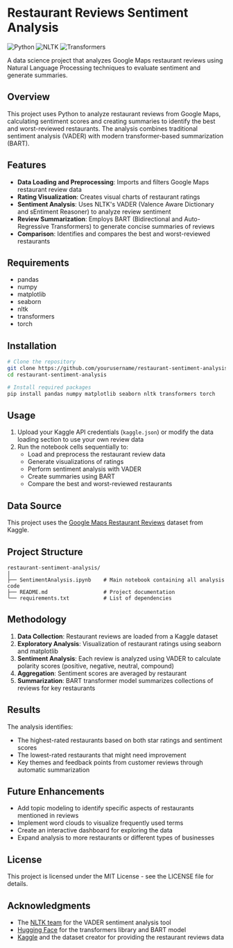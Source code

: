 # Restaurant Reviews Sentiment Analysis

![Python](https://img.shields.io/badge/Python-3.x-blue.svg)
![NLTK](https://img.shields.io/badge/NLTK-Sentiment-green.svg)
![Transformers](https://img.shields.io/badge/Transformers-BART-orange.svg)

A data science project that analyzes Google Maps restaurant reviews using Natural Language Processing techniques to evaluate sentiment and generate summaries.

## Overview

This project uses Python to analyze restaurant reviews from Google Maps, calculating sentiment scores and creating summaries to identify the best and worst-reviewed restaurants. The analysis combines traditional sentiment analysis (VADER) with modern transformer-based summarization (BART).

## Features

- **Data Loading and Preprocessing**: Imports and filters Google Maps restaurant review data
- **Rating Visualization**: Creates visual charts of restaurant ratings
- **Sentiment Analysis**: Uses NLTK's VADER (Valence Aware Dictionary and sEntiment Reasoner) to analyze review sentiment
- **Review Summarization**: Employs BART (Bidirectional and Auto-Regressive Transformers) to generate concise summaries of reviews
- **Comparison**: Identifies and compares the best and worst-reviewed restaurants

## Requirements

- pandas
- numpy
- matplotlib
- seaborn
- nltk
- transformers
- torch

## Installation

```bash
# Clone the repository
git clone https://github.com/yourusername/restaurant-sentiment-analysis.git
cd restaurant-sentiment-analysis

# Install required packages
pip install pandas numpy matplotlib seaborn nltk transformers torch
```

## Usage

1. Upload your Kaggle API credentials (`kaggle.json`) or modify the data loading section to use your own review data
2. Run the notebook cells sequentially to:
   - Load and preprocess the restaurant review data
   - Generate visualizations of ratings
   - Perform sentiment analysis with VADER
   - Create summaries using BART
   - Compare the best and worst-reviewed restaurants

## Data Source

This project uses the [Google Maps Restaurant Reviews](https://www.kaggle.com/datasets/denizbilginn/google-maps-restaurant-reviews) dataset from Kaggle.

## Project Structure

```
restaurant-sentiment-analysis/
│
├── SentimentAnalysis.ipynb    # Main notebook containing all analysis code
├── README.md                  # Project documentation
└── requirements.txt           # List of dependencies
```

## Methodology

1. **Data Collection**: Restaurant reviews are loaded from a Kaggle dataset
2. **Exploratory Analysis**: Visualization of restaurant ratings using seaborn and matplotlib
3. **Sentiment Analysis**: Each review is analyzed using VADER to calculate polarity scores (positive, negative, neutral, compound)
4. **Aggregation**: Sentiment scores are averaged by restaurant
5. **Summarization**: BART transformer model summarizes collections of reviews for key restaurants

## Results

The analysis identifies:
- The highest-rated restaurants based on both star ratings and sentiment scores
- The lowest-rated restaurants that might need improvement
- Key themes and feedback points from customer reviews through automatic summarization

## Future Enhancements

- Add topic modeling to identify specific aspects of restaurants mentioned in reviews
- Implement word clouds to visualize frequently used terms
- Create an interactive dashboard for exploring the data
- Expand analysis to more restaurants or different types of businesses

## License

This project is licensed under the MIT License - see the LICENSE file for details.

## Acknowledgments

- The [NLTK team](https://www.nltk.org/) for the VADER sentiment analysis tool
- [Hugging Face](https://huggingface.co/) for the transformers library and BART model
- [Kaggle](https://www.kaggle.com/) and the dataset creator for providing the restaurant reviews data
